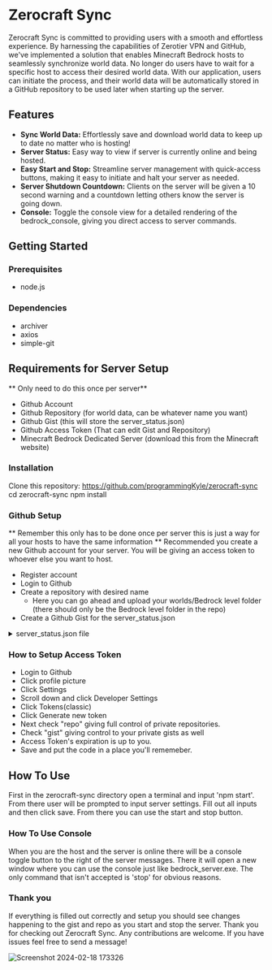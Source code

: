 # Zerocraft Sync

Zerocraft Sync is committed to providing users with a smooth and effortless experience. By harnessing the capabilities of Zerotier VPN and GitHub, we've implemented a solution that enables Minecraft Bedrock hosts to seamlessly synchronize world data. No longer do users have to wait for a specific host to access their desired world data. With our application, users can initiate the process, and their world data will be automatically stored in a GitHub repository to be used later when starting up the server.

## Features

- **Sync World Data:** Effortlessly save and download world data to keep up to date no matter who is hosting!
- **Server Status:** Easy way to view if server is currently online and being hosted.
- **Easy Start and Stop:** Streamline server management with quick-access buttons, making it easy to initiate and halt your server as needed.
- **Server Shutdown Countdown:** Clients on the server will be given a 10 second warning and a countdown letting others know the server is going down.
- **Console:** Toggle the console view for a detailed rendering of the bedrock_console, giving you direct access to server commands.

## Getting Started

### Prerequisites
- node.js

### Dependencies
- archiver
- axios
- simple-git

## Requirements for Server Setup
** Only need to do this once per server**
- Github Account
- Github Repository (for world data, can be whatever name you want)
- Github Gist (this will store the server_status.json)
- Github Access Token (That can edit Gist and Repository)
- Minecraft Bedrock Dedicated Server (download this from the Minecraft website)

### Installation
Clone this repository: https://github.com/programmingKyle/zerocraft-sync
cd zerocraft-sync
npm install

### Github Setup
** Remember this only has to be done once per server this is just a way for all your hosts to have the same information **
Recommended you create a new Github account for your server. You will be giving an access token to whoever else you want to host.
- Register account
- Login to Github
- Create a repository with desired name
  - Here you can go ahead and upload your worlds/Bedrock level folder (there should only be the Bedrock level folder in the repo)
- Create a Github Gist for the server_status.json
<details>
  <summary>server_status.json file</summary>
  Test
</details>

### How to Setup Access Token
- Login to Github
- Click profile picture
- Click Settings
- Scroll down and click Developer Settings
- Click Tokens(classic)
- Click Generate new token
- Next check "repo" giving full control of private repositories.
- Check "gist" giving control to your private gists as well
- Access Token's expiration is up to you.
- Save and put the code in a place you'll rememeber.

## How To Use
First in the zerocraft-sync directory open a terminal and input 'npm start'.
From there user will be prompted to input server settings. Fill out all inputs and then click save. From there you can use the start and stop button.

### How To Use Console 
When you are the host and the server is online there will be a console toggle button to the right of the server messages. There it will open a new window where you can use the console just like bedrock_server.exe. The only command that isn't accepted is 'stop' for obvious reasons.

### Thank you
If everything is filled out correctly and setup you should see changes happening to the gist and repo as you start and stop the server.
Thank you for checking out Zerocraft Sync. Any contributions are welcome.
If you have issues feel free to send a message!


![Screenshot 2024-02-18 173326](https://github.com/programmingKyle/zerocraft-sync/assets/155344874/c11cb37c-3f42-41b1-bc96-5e2c1719af7c)









